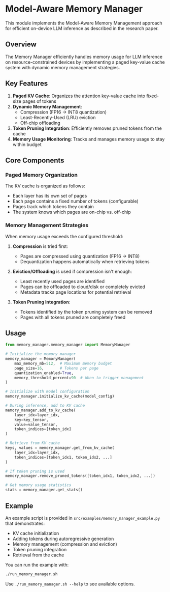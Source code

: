 # Model-Aware Memory Manager

This module implements the Model-Aware Memory Management approach for efficient on-device LLM inference as described in the research paper.

## Overview

The Memory Manager efficiently handles memory usage for LLM inference on resource-constrained devices by implementing a paged key-value cache system with dynamic memory management strategies.

## Key Features

1. **Paged KV Cache**: Organizes the attention key-value cache into fixed-size pages of tokens
2. **Dynamic Memory Management**: 
   - Compression (FP16 → INT8 quantization)
   - Least-Recently-Used (LRU) eviction
   - Off-chip offloading
3. **Token Pruning Integration**: Efficiently removes pruned tokens from the cache
4. **Memory Usage Monitoring**: Tracks and manages memory usage to stay within budget

## Core Components

### Paged Memory Organization

The KV cache is organized as follows:
- Each layer has its own set of pages
- Each page contains a fixed number of tokens (configurable)
- Pages track which tokens they contain
- The system knows which pages are on-chip vs. off-chip

### Memory Management Strategies

When memory usage exceeds the configured threshold:

1. **Compression** is tried first:
   - Pages are compressed using quantization (FP16 → INT8)
   - Dequantization happens automatically when retrieving tokens

2. **Eviction/Offloading** is used if compression isn't enough:
   - Least recently used pages are identified
   - Pages can be offloaded to cloud/disk or completely evicted
   - Metadata tracks page locations for potential retrieval

3. **Token Pruning Integration**:
   - Tokens identified by the token pruning system can be removed
   - Pages with all tokens pruned are completely freed

## Usage

```python
from memory_manager.memory_manager import MemoryManager

# Initialize the memory manager
memory_manager = MemoryManager(
    max_memory_mb=512,  # Maximum memory budget
    page_size=16,       # Tokens per page
    quantization_enabled=True,
    memory_threshold_percent=90  # When to trigger management
)

# Initialize with model configuration
memory_manager.initialize_kv_cache(model_config)

# During inference, add to KV cache
memory_manager.add_to_kv_cache(
    layer_idx=layer_idx,
    key=key_tensor,
    value=value_tensor,
    token_indices=[token_idx]
)

# Retrieve from KV cache
keys, values = memory_manager.get_from_kv_cache(
    layer_idx=layer_idx,
    token_indices=[token_idx1, token_idx2, ...]
)

# If token pruning is used
memory_manager.remove_pruned_tokens([token_idx1, token_idx2, ...])

# Get memory usage statistics
stats = memory_manager.get_stats()
```

## Example

An example script is provided in `src/examples/memory_manager_example.py` that demonstrates:
- KV cache initialization
- Adding tokens during autoregressive generation
- Memory management (compression and eviction)
- Token pruning integration
- Retrieval from the cache

You can run the example with:

```bash
./run_memory_manager.sh
```

Use `./run_memory_manager.sh --help` to see available options. 